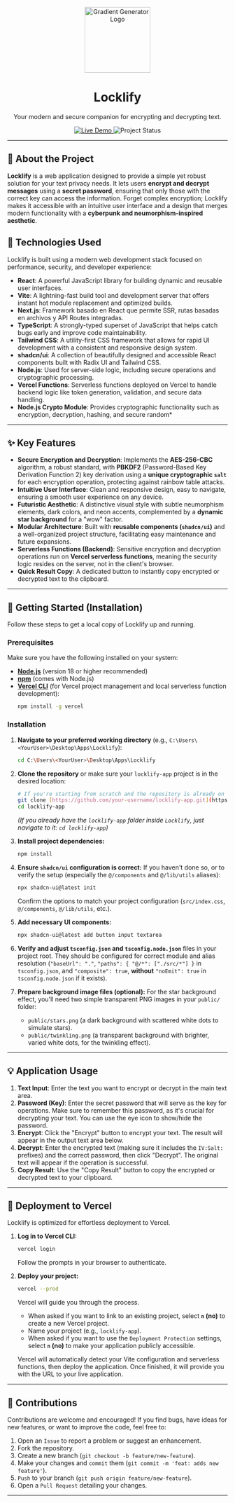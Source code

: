 <p align="center">
  <img  src="https://github.com/user-attachments/assets/8b2ef9f5-4d01-4d30-b54b-c23170d3ee06" alt="Gradient Generator Logo" width="150">
</p>

<h1 align="center">Locklify</h1>

<p align="center">
  Your modern and secure companion for encrypting and decrypting text.
</p>

<p align="center">
  <a href="https://locklify-app.vercel.app/" target="_blank">
    <img src="https://img.shields.io/badge/Live_Demo-View_Here-blue?style=for-the-badge&logo=vercel" alt="Live Demo">
  </a>
  <img src="https://img.shields.io/badge/Status-Active-brightgreen?style=for-the-badge" alt="Project Status">
</p>

---

## 🌟 About the Project

**Locklify** is a web application designed to provide a simple yet robust solution for your text privacy needs. It lets users **encrypt and decrypt messages** using a **secret password**, ensuring that only those with the correct key can access the information. Forget complex encryption; Locklify makes it accessible with an intuitive user interface and a design that merges modern functionality with a **cyberpunk and neumorphism-inspired aesthetic**.


## 🚀 Technologies Used

Locklify is built using a modern web development stack focused on performance, security, and developer experience:

* **React**: A powerful JavaScript library for building dynamic and reusable user interfaces.
* **Vite**: A lightning-fast build tool and development server that offers instant hot module replacement and optimized builds.
* **Next.js**: Framework basado en React que permite SSR, rutas basadas en archivos y API Routes integradas.
* **TypeScript**: A strongly-typed superset of JavaScript that helps catch bugs early and improve code maintainability.
* **Tailwind CSS**: A utility-first CSS framework that allows for rapid UI development with a consistent and responsive design system.
* **shadcn/ui**: A collection of beautifully designed and accessible React components built with Radix UI and Tailwind CSS.
* **Node.js**: Used for server-side logic, including secure operations and cryptographic processing.
* **Vercel Functions**: Serverless functions deployed on Vercel to handle backend logic like token generation, validation, and secure data handling.
* **Node.js Crypto Module**: Provides cryptographic functionality such as encryption, decryption, hashing, and secure random*


---

## ✨ Key Features

* **Secure Encryption and Decryption**: Implements the **AES-256-CBC** algorithm, a robust standard, with **PBKDF2** (Password-Based Key Derivation Function 2) key derivation using a **unique cryptographic `salt`** for each encryption operation, protecting against rainbow table attacks.
* **Intuitive User Interface**: Clean and responsive design, easy to navigate, ensuring a smooth user experience on any device.
* **Futuristic Aesthetic**: A distinctive visual style with subtle neumorphism elements, dark colors, and neon accents, complemented by a **dynamic star background** for a "wow" factor.
* **Modular Architecture**: Built with **reusable components (`shadcn/ui`)** and a well-organized project structure, facilitating easy maintenance and future expansions.
* **Serverless Functions (Backend)**: Sensitive encryption and decryption operations run on **Vercel serverless functions**, meaning the security logic resides on the server, not in the client's browser.
* **Quick Result Copy**: A dedicated button to instantly copy encrypted or decrypted text to the clipboard.

---

## 🚀 Getting Started (Installation)

Follow these steps to get a local copy of Locklify up and running.

### Prerequisites

Make sure you have the following installed on your system:

* [**Node.js**](https://nodejs.org/) (version 18 or higher recommended)
* [**npm**](https://www.npmjs.com/) (comes with Node.js)
* [**Vercel CLI**](https://vercel.com/download) (for Vercel project management and local serverless function development):
    ```bash
    npm install -g vercel
    ```

### Installation

1.  **Navigate to your preferred working directory** (e.g., `C:\Users\<YourUser>\Desktop\Apps\Locklify`):
    ```bash
    cd C:\Users\<YourUser>\Desktop\Apps\Locklify
    ```
2.  **Clone the repository** or make sure your `locklify-app` project is in the desired location:

    ```bash
    # If you're starting from scratch and the repository is already on GitHub
    git clone [https://github.com/your-username/locklify-app.git](https://github.com/your-username/locklify-app.git)
    cd locklify-app
    ```
    *(If you already have the `locklify-app` folder inside `Locklify`, just navigate to it: `cd locklify-app`)*

3.  **Install project dependencies:**

    ```bash
    npm install
    ```

4.  **Ensure `shadcn/ui` configuration is correct:**
    If you haven't done so, or to verify the setup (especially the `@/components` and `@/lib/utils` aliases):
    ```bash
    npx shadcn-ui@latest init
    ```
    Confirm the options to match your project configuration (`src/index.css`, `@/components`, `@/lib/utils`, etc.).

5.  **Add necessary UI components:**
    ```bash
    npx shadcn-ui@latest add button input textarea
    ```

6.  **Verify and adjust `tsconfig.json` and `tsconfig.node.json`** files in your project root. They should be configured for correct module and alias resolution (`"baseUrl": "."`, `"paths": { "@/*": ["./src/*"] }` in `tsconfig.json`, and `"composite": true`, **without** `"noEmit": true` in `tsconfig.node.json` if it exists).

7.  **Prepare background image files (optional):**
    For the star background effect, you'll need two simple transparent PNG images in your `public/` folder:
    * `public/stars.png` (a dark background with scattered white dots to simulate stars).
    * `public/twinkling.png` (a transparent background with brighter, varied white dots, for the twinkling effect).

---

## 💡 Application Usage

1.  **Text Input**: Enter the text you want to encrypt or decrypt in the main text area.
2.  **Password (Key)**: Enter the secret password that will serve as the key for operations. Make sure to remember this password, as it's crucial for decrypting your text. You can use the eye icon to show/hide the password.
3.  **Encrypt**: Click the "Encrypt" button to encrypt your text. The result will appear in the output text area below.
4.  **Decrypt**: Enter the encrypted text (making sure it includes the `IV:Salt:` prefixes) and the correct password, then click "Decrypt". The original text will appear if the operation is successful.
5.  **Copy Result**: Use the "Copy Result" button to copy the encrypted or decrypted text to your clipboard.

---

## 🚀 Deployment to Vercel

Locklify is optimized for effortless deployment to Vercel.

1.  **Log in to Vercel CLI:**
    ```bash
    vercel login
    ```
    Follow the prompts in your browser to authenticate.

2.  **Deploy your project:**
    ```bash
    vercel --prod
    ```
    Vercel will guide you through the process.
    * When asked if you want to link to an existing project, select **`n` (no)** to create a new Vercel project.
    * Name your project (e.g., `locklify-app`).
    * When asked if you want to use the `Deployment Protection` settings, select **`n` (no)** to make your application publicly accessible.

    Vercel will automatically detect your Vite configuration and serverless functions, then deploy the application. Once finished, it will provide you with the URL to your live application.

---

## 🤝 Contributions

Contributions are welcome and encouraged! If you find bugs, have ideas for new features, or want to improve the code, feel free to:

1.  Open an `Issue` to report a problem or suggest an enhancement.
2.  Fork the repository.
3.  Create a new branch (`git checkout -b feature/new-feature`).
4.  Make your changes and `commit` them (`git commit -m 'feat: adds new feature'`).
5.  `Push` to your branch (`git push origin feature/new-feature`).
6.  Open a `Pull Request` detailing your changes.

---
